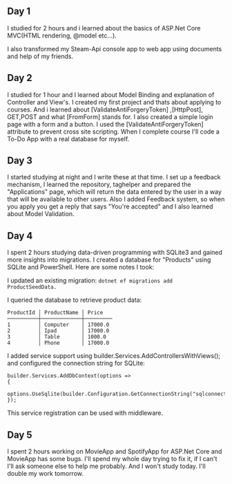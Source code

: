 ## Day 1

I studied for 2 hours and i learned about the basics of ASP.Net Core MVC(HTML rendering, @model etc...).

I also transformed my Steam-Api console app to web app using documents and help of my friends.

## Day 2

I studied for 1 hour and I learned about Model Binding and explanation of Controller and View's.
I created my first project and thats about applying to courses.
And i learned about [ValidateAntiForgeryToken] ,[HttpPost], GET,POST and what [FromForm] stands for.
I also created a simple login page with a form and a button. I used the [ValidateAntiForgeryToken] attribute to prevent cross site scripting.
When I complete course I'll code a To-Do App with a real database for myself.

## Day 3

I started studying at night and I write these at that time. I set up a feedback mechanism, I learned the repository, taghelper and prepared the "Applications" page, which will return the data entered by the user in a way that will be available to other users. Also I added Feedback system, so when you apply you get a reply that says "You're accepted" and I also learned about Model Validation.

## Day 4 
I spent 2 hours studying data-driven programming with SQLite3 and gained more insights into migrations. I created a database for "Products" using SQLite and PowerShell. Here are some notes I took:

I updated an existing migration: ```dotnet ef migrations add ProductSeedData. ```    


I queried the database to retrieve product data:

```
ProductId │ ProductName │ Price
──────────┼─────────────┼─────────
1         │ Computer    │ 17000.0
2         │ Ipad        │ 17000.0
3         │ Table       │ 1000.0
4         │ Phone       │ 17000.0
```
I added service support using builder.Services.AddControllersWithViews(); and configured the connection string for SQLite:

```
builder.Services.AddDbContext(options => 
{ 
    options.UseSqlite(builder.Configuration.GetConnectionString("sqlconnection")); 
});
```
This service registration can be used with middleware.
## Day 5 
I spent 2 hours working on MovieApp and SpotifyApp for ASP.Net Core and MovieApp has some bugs. I'll spend my whole day trying to fix it, if I can't I'll ask someone else to help me probably. And I won't study today. I'll double my work tomorrow. 
